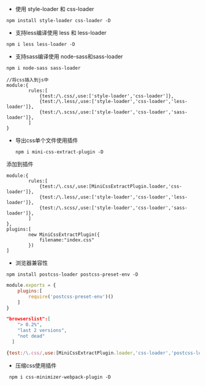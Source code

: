 * 使用 style-loader 和 css-loader

`npm install style-loader css-loader -D`

* 支持less编译使用 less 和 less-loader

`npm i less less-loader -D`

* 支持sass编译使用 node-sass和sass-loader

`npm i node-sass sass-loader`

```
//将css插入到js中
module:{
        rules:[
            {test:/\.css/,use:['style-loader','css-loader']},
            {test:/\.less/,use:['style-loader','css-loader','less-loader']},
            {test:/\.scss/,use:['style-loader','css-loader','sass-loader']},
        ]
}
```

* 导出css单个文件使用插件

  `npm i mini-css-extract-plugin -D`

添加到插件

```
module:{
        rules:[
            {test:/\.css/,use:[MiniCssExtractPlugin.loader,'css-loader']},
            {test:/\.less/,use:['style-loader','css-loader','less-loader']},
            {test:/\.scss/,use:['style-loader','css-loader','sass-loader']},
        ]
},
plugins:[
        new MiniCssExtractPlugin({
            filename:"index.css"
        })
]
```



* 浏览器兼容性

`npm install postcss-loader postcss-preset-env -D`

```pastcss.config.js
module.exports = {
    plugins:[
        require('postcss-preset-env')()
    ]
}
```

```package.json
"browserslist":[
    "> 0.2%",
    "last 2 versions",
    "not dead"
  ]
```

```webpack.config.js
{test:/\.css/,use:[MiniCssExtractPlugin.loader,'css-loader','postcss-loader']},
```



* 压缩css使用插件

` npm i css-minimizer-webpack-plugin -D`

